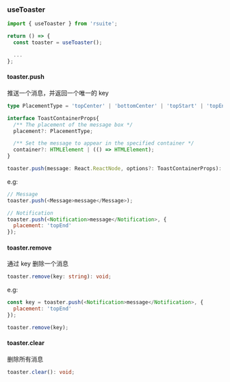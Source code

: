 ### useToaster

```ts
import { useToaster } from 'rsuite';

return () => {
  const toaster = useToaster();

  ...
};
```

#### toaster.push

推送一个消息，并返回一个唯一的 key

```ts
type PlacementType = 'topCenter' | 'bottomCenter' | 'topStart' | 'topEnd' | 'bottomStart' | 'bottomEnd';

interface ToastContainerProps{
  /** The placement of the message box */
  placement?: PlacementType;

  /** Set the message to appear in the specified container */
  container?: HTMLElement | (() => HTMLElement);
}

toaster.push(message: React.ReactNode, options?: ToastContainerProps): string;
```

e.g:

```js
// Message
toaster.push(<Message>message</Message>);

// Notification
toaster.push(<Notification>message</Notification>, {
  placement: 'topEnd'
});
```

#### toaster.remove

通过 key 删除一个消息

```ts
toaster.remove(key: string): void;
```

e.g:

```js
const key = toaster.push(<Notification>message</Notification>, {
  placement: 'topEnd'
});

toaster.remove(key);
```

#### toaster.clear

删除所有消息

```ts
toaster.clear(): void;
```
